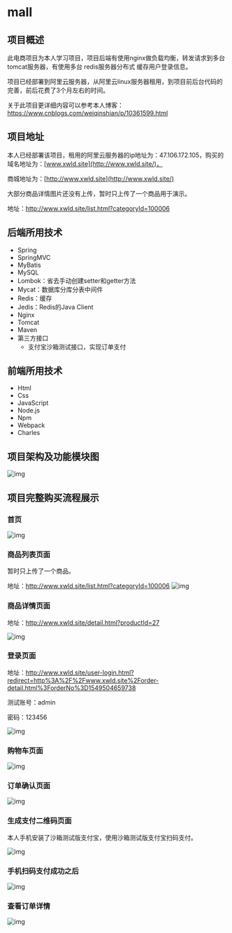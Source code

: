 # mall
## 项目概述

此电商项目为本人学习项目，项目后端有使用nginx做负载均衡，转发请求到多台tomcat服务器，有使用多台 redis服务器分布式 缓存用户登录信息。

项目已经部署到阿里云服务器，从阿里云linux服务器租用，到项目前后台代码的完善，前后花费了3个月左右的时间。

关于此项目更详细内容可以参考本人博客：https://www.cnblogs.com/weiqinshian/p/10361599.html

## 项目地址

本人已经部署该项目，租用的阿里云服务器的ip地址为：47.106.172.105，购买的域名地址为：[www.xwld.site](http://www.xwld.site/)，

商城地址为：[http://www.xwld.site](http://www.xwld.site/)

大部分商品详情图片还没有上传，暂时只上传了一个商品用于演示。

地址：<http://www.xwld.site/list.html?categoryId=100006>

## 后端所用技术

- Spring
- SpringMVC
- MyBatis
- MySQL
- Lombok：省去手动创建setter和getter方法
- Mycat：数据库分库分表中间件
- Redis：缓存
- Jedis：Redis的Java Client
- Nginx
- Tomcat
- Maven
- 第三方接口
  - 支付宝沙箱测试接口，实现订单支付

## 前端所用技术

- Html
- Css
- JavaScript
- Node.js
- Npm
- Webpack
- Charles

## 项目架构及功能模块图



![img](https://img2018.cnblogs.com/blog/793368/201902/793368-20190212100032412-2000024815.jpg)

## 项目完整购买流程展示

### 首页

![img](https://img2018.cnblogs.com/blog/793368/201902/793368-20190212100027118-547430761.png)

### 商品列表页面

暂时只上传了一个商品。

地址：<http://www.xwld.site/list.html?categoryId=100006> ![img](https://img2018.cnblogs.com/blog/793368/201902/793368-20190212100027861-922927238.png)

 

### 商品详情页面 

地址：<http://www.xwld.site/detail.html?productId=27>

![img](https://img2018.cnblogs.com/blog/793368/201902/793368-20190212100028475-75555546.png)

 

### 登录页面

地址：<http://www.xwld.site/user-login.html?redirect=http%3A%2F%2Fwww.xwld.site%2Forder-detail.html%3ForderNo%3D1549504659738>

测试账号：admin

密码：123456

![img](https://img2018.cnblogs.com/blog/793368/201902/793368-20190212100028956-276379330.png)

 

### 购物车页面

![img](https://img2018.cnblogs.com/blog/793368/201902/793368-20190212100029415-1058565657.png)

 

### 订单确认页面

![img](https://img2018.cnblogs.com/blog/793368/201902/793368-20190212100030301-730227045.png)

 

### 生成支付二维码页面

本人手机安装了沙箱测试版支付宝，使用沙箱测试版支付宝扫码支付。

![img](https://img2018.cnblogs.com/blog/793368/201902/793368-20190212100030915-1552842393.png)

 

### 手机扫码支付成功之后

![img](https://img2018.cnblogs.com/blog/793368/201902/793368-20190212100031394-1012221140.png)

 

### 查看订单详情

![img](https://img2018.cnblogs.com/blog/793368/201902/793368-20190212100031951-1442074654.png)

 



 